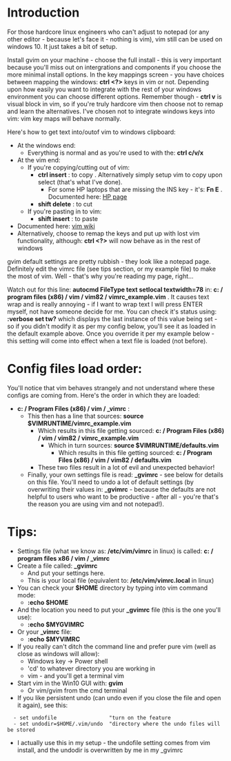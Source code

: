 # Introduction


For those hardcore linux engineers who can't adjust to notepad (or any other editor - because let's face it - nothing is vim), vim still can be used on windows 10. It just takes a bit of setup.

Install gvim on your machine - choose the full install - this is very important because you'll miss out on intergrations and components if you choose the more minimal install options.
In the key mappings screen - you have choices between mapping the windows:  **ctrl <?>**  keys in vim or not. Depending upon how easily you want to integrate with the rest of your windows environment you can choose different options. Remember though -  **ctrl v**  is visual block in vim, so if you're truly hardcore vim then choose not to remap and learn the alternatives.
I've chosen not to integrate windows keys into vim: vim key maps will behave normally.

Here's how to get text into/outof vim to windows clipboard:
- At the windows end:
  - Everything is normal and as you're used to with the:  **ctrl c/v/x**
- At the vim end:
  - If you're copying/cutting out of vim:
    - **ctrl insert**  : to copy . Alternatively simply setup vim to copy upon select (that's what I've done).
      - For some HP laptops that are missing the INS key - it's:  **Fn E**  . Documented here:  [HP page](https://h30434.www3.hp.com/t5/Business-Notebooks/There-is-no-INSERT-key-on-the-new-2018-Hp-840-elitebook-G5/td-p/6695864)
    - **shift delete**  : to cut
  - If you're pasting in to vim:
    - **shift insert**  : to paste
- Documented here: [vim wiki](https://vim.fandom.com/wiki/Copy,_cut_and_paste)
- Alternatively, choose to remap the keys and put up with lost vim functionality, although:  **ctrl <?>**  will now behave as in the rest of windows


gvim default settings are pretty rubbish - they look like a notepad page. Definitely edit the vimrc file (see tips section, or my example file) to make the most of vim. Well - that's why you're reading my page, right...

Watch out for this line:  **autocmd FileType text setlocal textwidth=78**  in:  **c: / program files (x86) / vim / vim82 / vimrc_example.vim**  . It causes text wrap and is really annoying - if I want to wrap text I will press ENTER myself, not have someone decide for me.
You can check it's status using:  **:verbose set tw?**  which displays the last instance of this value being set - so if you didn't modify it as per my config below, you'll see it as loaded in the default example above.
Once you override it per my example below - this setting will come into effect when a text file is loaded (not before).


# Config files load order:

You'll notice that vim behaves strangely and not understand where these configs are coming from. Here's the order in which they are loaded:

- **c: / Program Files (x86) / vim / _vimrc**  :
  - This then has a line that sources:  **source $VIMRUNTIME/vimrc_example.vim**
    - Which results in  this file getting sourced:  **c: / Program Files (x86) / vim / vim82 / vimrc_example.vim**
      - Which in turn sources: **source $VIMRUNTIME/defaults.vim**
        - Which results in  this file getting sourced:  **c: / Program Files (x86) / vim / vim82 / defaults.vim**
    - These two files result in a lot of evil and unexpected behavior!
  - Finally, your own settings file is read:  **_gvimrc**   - see below for details on this file.
You'll need to undo a lot of default settings (by overwriting their values in:  **_gvimrc**  - because the defaults are not helpful to users who want to be productive - after all - you're that's the reason you are using vim and not notepad!).


# Tips:

- Settings file (what we know as:  **/etc/vim/vimrc**  in linux) is called:   **c: / program files x86 / vim / _vimrc**
- Create a file called:  **_gvimrc**
  - And put your settings here.
  - This is your local file (equivalent to:  **/etc/vim/vimrc.local**   in linux)
- You can check your **$HOME** directory by typing into vim command mode:
  - **:echo $HOME**
- And the location you need to put your **_gvimrc** file (this is the one you'll use):
  - **:echo $MYGVIMRC**
- Or your **_vimrc** file:
  - **:echo $MYVIMRC**
- If you really can't ditch the command line and prefer pure vim (well as close as windows will allow):
  - Windows key ->  Power shell
  - 'cd' to whatever directory you are working in
  - vim <filename>  - and you'll get a terminal vim
- Start vim in the Win10 GUI with:  **gvim**
  - Or vim/gvim from the cmd terminal
- If you like persistent undo (can undo even if you close the file and open it again), see this:

```
  - set undofile                 "turn on the feature
  - set undodir=$HOME/.vim/undo  "directory where the undo files will be stored
```

- I actually use this in my setup - the undofile setting comes from vim install, and the undodir is overwritten by me in my _gvimrc


